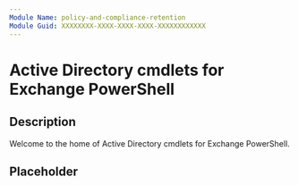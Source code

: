 ```yaml
---
Module Name: policy-and-compliance-retention
Module Guid: XXXXXXXX-XXXX-XXXX-XXXX-XXXXXXXXXXXX
---
```


# Active Directory cmdlets for Exchange PowerShell

## Description

Welcome to the home of Active Directory cmdlets for Exchange PowerShell.

## Placeholder